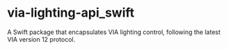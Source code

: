 # via-lighting-api_swift
A Swift package that encapsulates VIA lighting control, following the latest VIA version 12 protocol.

